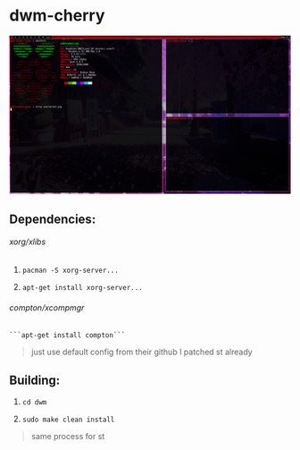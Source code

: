 # dwm-cherry

![src](https://raw.githubusercontent.com/WampiFlampi/source/main/out.png)

## Dependencies:
###### xorg/xlibs 
   1. ```pacman -S xorg-server...```

   2. ```apt-get install xorg-server...```

###### compton/xcompmgr

    ```apt-get install compton```

   > just use default config from their github
   > I patched st already
    
    
## Building:

  1. ```cd dwm```
   
  2. ```sudo make clean install```
   
  > same process for st
